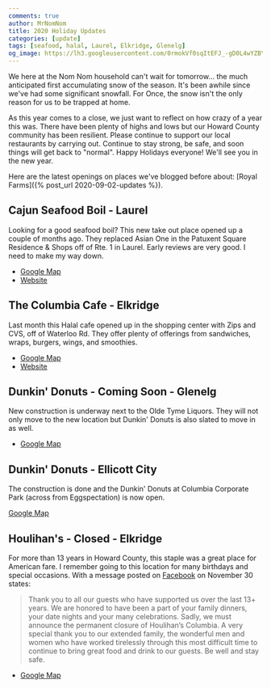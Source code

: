 ```yaml
---
comments: true
author: MrNomNom
title: 2020 Holiday Updates
categories: [update]
tags: [seafood, halal, Laurel, Elkridge, Glenelg]
og_image: https://lh3.googleusercontent.com/0rmokVf0sqItEFJ_-gD0L4wYZBYioPO8jzC_zco0jB5L0iSAPkmQZxLNSZkxahEOjH3cqZWgfv0XRt61uSEnUI7mILnwF6vw88pRkRiTPbZxHlO7jJCbnVzJbqF3LN0WIel2KuMGKQ=w400
---
```


We here at the Nom Nom household can't wait for tomorrow... the much anticipated first accumulating snow of the season. It's been awhile since we've had some significant snowfall. For Once, the snow isn't the only reason for us to be trapped at home.

As this year comes to a close, we just want to reflect on how crazy of a year this was. There have been plenty of highs and lows but our Howard County community has been resilient. Please continue to support our local restaurants by carrying out. Continue to stay strong, be safe, and soon things will get back to "normal". Happy Holidays everyone! We'll see you in the new year.

Here are the latest openings on places we've blogged before about: [Royal Farms]({% post_url 2020-09-02-updates %}).

<!--more-->

## Cajun Seafood Boil - Laurel

Looking for a good seafood boil? This new take out place opened up a couple of months ago. They replaced Asian One in the Patuxent Square Residence & Shops off of Rte. 1 in Laurel. Early reviews are very good. I need to make my way down.

* [Google Map](https://goo.gl/maps/7QnauYPPZi6JQCnG7)
* [Website](https://cajunseafoodlaurel.com/)

## The Columbia Cafe - Elkridge

Last month this Halal cafe opened up in the shopping center with Zips and CVS, off of Waterloo Rd. They offer plenty of offerings from sandwiches, wraps, burgers, wings, and smoothies.

* [Google Map](https://g.page/columbia-cafe?share)
* [Website](https://thecolumbiacafe.com/)

## Dunkin' Donuts - Coming Soon - Glenelg

New construction is underway next to the Olde Tyme Liquors. They will not only move to the new location but Dunkin' Donuts is also slated to move in as well.

* [Google Map](https://goo.gl/maps/CpBCTecZqjCNW2nK7)

## Dunkin' Donuts - Ellicott City

The construction is done and the Dunkin' Donuts at Columbia Corporate Park (across from Eggspectation) is now open.

[Google Map](https://goo.gl/maps/RGYwGB38eEs1kupj8)

## Houlihan's - Closed - Elkridge

For more than 13 years in Howard County, this staple was a great place for American fare. I remember going to this location for many birthdays and special occasions. With a message posted on [Facebook](https://www.facebook.com/HoulihansColumbiaMD) on November 30 states:

> Thank you to all our guests who have supported us over the last 13+ years. We are honored to have been a part of your family dinners, your date nights and your many celebrations. Sadly, we must announce the permanent closure of Houlihan’s Columbia. A very special thank you to our extended family, the wonderful men and women who have worked tirelessly through this most difficult time to continue to bring great food and drink to our guests.       Be well and stay safe.

* [Google Map](https://goo.gl/maps/2b4pCyY6EekRRKad7)
